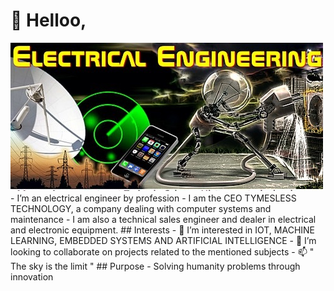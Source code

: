  # 👋 Helloo,
 <img src="ElectricalEngineering.jpg">
-   I’m an electrical engineer by profession
-   I am the CEO TYMESLESS TECHNOLOGY, a company dealing with computer systems and maintenance
-   I am also a technical sales engineer and dealer in electrical and electronic equipment.
## Interests
- 👀 I’m interested in IOT, MACHINE LEARNING, EMBEDDED SYSTEMS AND ARTIFICIAL INTELLIGENCE
- 💞️ I’m looking to collaborate on projects related to the mentioned subjects
- 📫 " The sky is the limit "
## Purpose
- Solving humanity problems through innovation

<!---
timothykipchumba/timotheengineer is a ✨ special ✨ repository because its `README.md` (this file) appears on your GitHub profile.
You can click the Preview link to take a look at your changes.
--->
